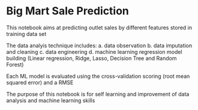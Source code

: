# Big Mart Sale Prediction
This notebook aims at predicting outlet sales by different features stored in training data set

The data analyis technique includes: 
a. data observation
b. data imputation and cleaning
c. data engineering
d. machine learning regression model building (Linear regression, Ridge, Lasso, Decision Tree and                                        Random Forest)

Each ML model is evaluated using the cross-validation scoring (root mean squared error) and a RMSE

The purpose of this notebook is for self learning and improvement of data analysis and machine learning skills
